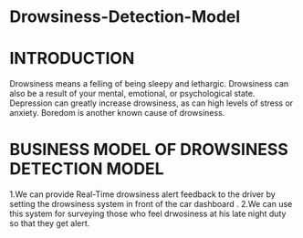 # Drowsiness-Detection-Model
# INTRODUCTION 
Drowsiness means a felling of being sleepy and lethargic. 
Drowsiness can also be a result of your mental, emotional, or psychological state. Depression can greatly increase drowsiness, as can high levels of stress or anxiety. Boredom is another known cause of drowsiness.


# BUSINESS MODEL OF DROWSINESS DETECTION MODEL

1.We can provide Real-Time drowsiness alert feedback to the driver by setting the drowsiness system in front of the car dashboard .
2.We can use this system for surveying those who feel drwosiness at his late night duty so that they get alert.
